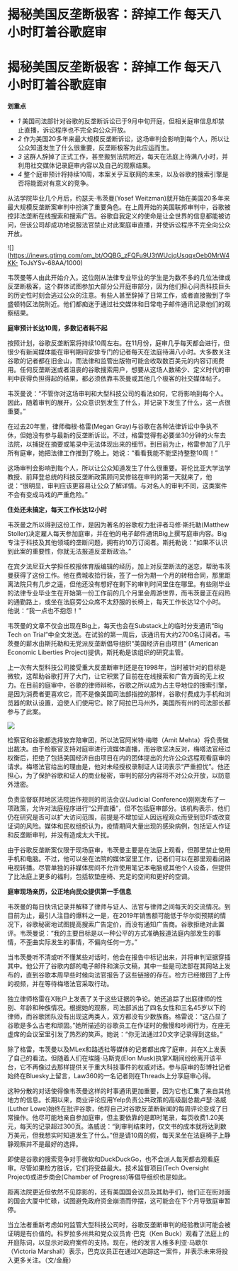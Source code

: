 # 揭秘美国反垄断极客：辞掉工作 每天八小时盯着谷歌庭审

# 揭秘美国反垄断极客：辞掉工作 每天八小时盯着谷歌庭审

**划重点**

  * _1_ 美国司法部针对谷歌的反垄断诉讼已于9月中旬开庭，但相关庭审信息却禁止直播，诉讼程序也不完全向公众开放。
  * _2_ 作为美国20多年来最大规模反垄断诉讼，这场审判会影响到每个人，所以让公众知道发生了什么很重要，反垄断极客为此应运而生。
  * _3_ 这群人辞掉了正式工作，甚至搬到法院附近，每天在法庭上待满八小时，并利用社交媒体记录庭审内容以及自己的观察结果。
  * _4_ 整个庭审预计将持续10周，本案关乎互联网的未来，以及谷歌的搜索引擎是否将能面对有意义的竞争。

从法学院毕业几个月后，约瑟夫·韦茨曼(Yosef
Weitzman)就开始在美国20多年来最大规模反垄断案审判中扮演了重要角色。在上周开始的美国联邦审判中，谷歌被控非法垄断在线搜索和搜索广告。谷歌自我定义的使命是让全世界的信息都能被访问，但该公司却成功地说服法官禁止对此案庭审直播，并使诉讼程序不完全向公众开放。

![](https://inews.gtimg.com/om_bt/OQBG_zFQFu9U3tWUcjqUsqqxOeb0MrW4KK-
ToJsYSv-68AA/1000)

韦茨曼等人由此开始介入。这位刚从法律专业毕业的学生是为数不多的几位法律或反垄断极客，这个群体试图参加大部分公开庭审部分，因为他们担心问责科技巨头的历史性时刻会逃过公众的注意。有些人甚至辞掉了日常工作，或者直接搬到了华盛顿特区法院附近。他们都痴迷于通过社交媒体和日常电子邮件通讯记录他们的观察结果。

**庭审预计长达10周，多数记者耗不起**

按照计划，谷歌反垄断案将持续10周左右。在11月份，庭审几乎每天都会进行，但很少有新闻媒体能在审判期间安排专门的记者每天在法庭待满八小时。大多数关注谷歌的记者都在旧金山，而法律和监管出版物可能会收取数百美元的内容订阅费用。任何反垄断迷或者沮丧的谷歌搜索用户，想要从这场人数稀少、定义时代的审判中获得负担得起的结果，都必须依靠韦茨曼或其他几个极客的社交媒体帖子。

韦茨曼说：“不管你对这场审判和大型科技公司的看法如何，它将影响到每个人。因此，随着审判的展开，公众意识到发生了什么，并记录下发生了什么，这一点很重要。”

在过去20年里，律师梅根·格雷(Megan
Gray)与谷歌在各种法律诉讼中争执不休，但她没有参与最新的反垄断诉讼。不过，格雷觉得有必要坐30分钟的火车去法院，以捕捉在摘要或笔录中无法体现出来的细节。到目前为止，格雷参加了几乎所有庭审，她把法律工作推到了晚上。她说：“看看我能不能坚持整整10周！”

这场审判会影响到每个人，所以让公众知道发生了什么很重要。哥伦比亚大学法学教授、前拜登总统的科技反垄断政策顾问吴修铭在审判的第一天就来了，他说：“很明显，审判应该更容易让公众了解详情。与对名人的审判不同，这类案件不会有变成马戏的严重危险。”

**住处还未搞定，每天工作长达12小时**

韦茨曼之所以得到这份工作，是因为著名的谷歌权力批评者马修·斯托勒(Matthew
Stoller)决定雇人每天参加庭审，并在他的电子邮件通讯Big上撰写庭审内容。Big专注于科技及其他领域的垄断问题，拥有约10万订阅者。斯托勒说：“如果不认识到此案的重要性，你就无法报道反垄断政治。”

在宾夕法尼亚大学担任校报体育版编辑的经历，加上对反垄断法的迷恋，帮助韦茨曼获得了这份工作。他在费城收拾行装，签了一份为期一个月的转租合同，那里距离法院只有几步之遥，但他还没有想好在剩下的审判时间里住在哪里。有些刚毕业的法律专业毕业生在开始第一份工作前的几个月里会周游世界，而韦茨曼正在闷热的通勤路上，或坐在法庭旁公众席不太舒服的长椅上，每天工作长达12个小时。他说：“我一点也不抱怨！”

韦茨曼的文章不仅会出现在Big上，每天也会在Substack上的临时分支通讯“Big Tech on
Trial”中全文发送。在试验的第一周后，该通讯有大约2700名订阅者。韦茨曼的薪水由斯托勒和无党派反垄断倡导组织“美国经济自由项目” (American
Economic Liberties Project)提供，斯托勒是该组织的研究主管。

上一次有大型科技公司接受重大反垄断审判还是在1998年，当时被针对的目标是微软，这帮助谷歌打开了大门，让它积累了目前在在线搜索和广告方面的无上权力。在目前的庭审中，谷歌的律师辩称，谷歌之所以成为占主导地位的搜索引擎，是因为消费者更喜欢它，而不是像美国司法部指控的那样，谷歌付费成为手机和浏览器的默认设置，迫使人们使用它。除了阿拉巴马州外，美国所有州的司法部长都参与了此案。

![](https://inews.gtimg.com/om_bt/OWW2vUWvHgwFn6WZgMdmOoE8aomGwjuZSIi8aThZjPnfsAA/1000)

检察官和谷歌都选择放弃陪审团，所以法官阿米特·梅塔（Amit
Mehta）将负责做出裁决。由于检察官支持对庭审进行流媒体直播，而谷歌坚决反对，梅塔法官经过权衡后，拒绝了包括美国经济自由项目在内的团体提出的允许公众远程观看庭审的请求。梅塔法官给出的理由是，他对未经授权录制证人证词表示“严重担忧”。他还担心，为了保护谷歌和证人的商业秘密，审判的部分内容将不对公众开放，以防意外泄密。

负责监督联邦地区法院运作规则的司法会议(Judicial
Conference)刚刚发布了一项政策，允许对法庭程序进行“公开直播”，但不包括庭审部分。该机构表示，他们仍在研究是否可以扩大访问范围，前提是不增加证人因远程观众而受到恐吓或改变证词的风险。媒体和民权组织认为，疫情期间大量出现的感染病例，包括证人作证和反垄断审判，并没有造成太大干扰。

由于谷歌反垄断案仅限于现场庭审，韦茨曼主要是在法庭上观看，但那里禁止使用手机和电脑。不过，他可以坐在法院的媒体室里工作，记者们可以在那里观看闭路电视转播。尽管单独的非媒体房间不允许使用笔记本电脑或其他个人设备，但提供了比法庭上更多的福利，包括软垫座椅、充足的空间和更好的空调。

**庭审现场亲历，公正地向民众提供第一手信息**

韦茨曼的每日快讯记录并解释了律师与证人、法官与律师之间每天的交流情况。到目前为止，最引人注目的爆料之一是，在2019年销售额可能低于华尔街预期的情况下，谷歌秘密地试图提高搜索广告定价，而没有通知广告商。谷歌拒绝对此置评。韦茨曼说：“我的主要目标是以一种公平的方式准确报道法庭内部发生的事情，不歪曲实际发生的事情，不偏向任何一方。”

当韦茨曼听不清或听不懂某些对话时，他会在报告中标记出来，并将审判证据穿插其中。他公开了谷歌内部的电子邮件和演示文稿，其中一些是司法部在其网站上发布的，直到谷歌本周早些时候向法官报告了这些链接的存在。检方已经撤回了上传的视频，并在等待梅塔法官采取行动。

独立律师格雷在X账户上发表了关于这些证据的争论。她还追踪了出庭律师的性别、年龄和种族情况。根据她的观察，司法部派出了四名女性和三名45岁以下的律师，而谷歌团队没有出现这两类人，双方都没有少数族裔。格雷说：“这凸显了谷歌是多么古老和顽固。”她所描述的谷歌员工在作证时的傲慢和吵闹行为，在座无虚席的会议室里引发了热烈的笑声。她说：“你无法通过2D文字记录得到这些。”

除了格雷，韦茨曼以及MLex和路透社等媒体的记者都出席了庭审，并在X上发表了自己的看法。但随着人们在埃隆·马斯克(Elon
Musk)执掌X期间纷纷离开该平台，它不再像过去那样提供关于重大科技事件的权威对话。参与庭审的彭博社记者始终在Bluesky上留言，Law360的一名记者则在Threads上分享庭审心得。

这种分散的对话使得像韦茨曼这样的时事通讯更加重要，因为它也汇集了来自其他地方的信息。长期以来，商业评论应用Yelp负责公共政策的高级副总裁卢瑟·洛威(Luther
Lowe)始终在批评谷歌，他将自己对谷歌反垄断新闻的每周评论变成了日常操作。他尽可能地亲自参加庭审，但主要依靠的是即时笔录，每页收费1.20美元，每天的记录超过300页。洛威说：“到审判结束时，仅文书的成本就将达到数万美元，但我想实时知道发生了什么。”但是请10周的假，每天呆坐在法庭椅子上静静观察并不是最好的选择。

即使是谷歌的搜索竞争对手微软和DuckDuckGo，也不会派人每天都去观看庭审。尽管如果检方胜诉，它们将受益最大。技术监督项目(Tech Oversight
Project)或进步商会(Chamber of Progress)等倡导组织也是如此。

距离法院更近但依然不见踪影的，还有美国国会议员及其助手们，他们正在街对面的国会大厦中忙碌，试图避免政府资金崩溃而停摆，这可能会在下个月导致庭审暂停。

当立法者重新考虑如何监管大型科技公司时，谷歌反垄断审判的经验教训可能会被证明是有价值的。科罗拉多州共和党众议员肯·巴克（Ken
Buck）观看了法庭上的开庭陈词，以显示对政府案件的支持。现在，他的发言人维多利亚·马歇尔（Victoria
Marshall）表示，巴克议员正在通过X追踪这一案件，并表示未来将投入更多关注。（文/金鹿）

